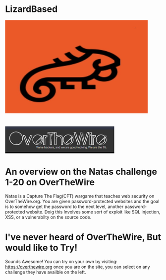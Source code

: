  #   LizardBased
   <p align="Left">
  <img width="460" height="300" src="Screenshots/LizardBased Logo.jpg")
 </p>

#
![]( Screenshots/OTW.PNG)  
# An overview on the Natas challenge 1-20 on OverTheWire 
  Natas is a Capture The Flag(CFT) wargame that teaches web security on OverTheWire.org.
  You are given password-protected websites and the goal is to somehow get the password to the next level, another password-protected website.
  Doig this Involves some sort of exploit like SQL injection, XSS, or a vulnerabilty on the source code. 
  
# I've never heard of OverTheWire, But would like to Try!
  Sounds Awesome! You can try on your own by visiting:
  https://overthewire.org
  once you are on the site, you can select on any challenge they have availble on the left.

